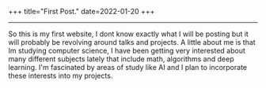 +++
title="First Post."
date=2022-01-20	
+++

---

So this is my first website, I dont know exactly what I will be posting but it will probably be revolving around talks and projects. A little about me is that Im studying computer science, I have been getting very interested about many different subjects lately that include math, algorithms and deep learning. I'm fascinated by areas of study like AI and I plan to incorporate these interests into my projects.
 
